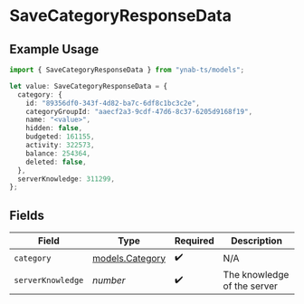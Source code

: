 # SaveCategoryResponseData

## Example Usage

```typescript
import { SaveCategoryResponseData } from "ynab-ts/models";

let value: SaveCategoryResponseData = {
  category: {
    id: "89356df0-343f-4d82-ba7c-6df8c1bc3c2e",
    categoryGroupId: "aaecf2a3-9cdf-47d6-8c37-6205d9168f19",
    name: "<value>",
    hidden: false,
    budgeted: 161155,
    activity: 322573,
    balance: 254364,
    deleted: false,
  },
  serverKnowledge: 311299,
};
```

## Fields

| Field                                    | Type                                     | Required                                 | Description                              |
| ---------------------------------------- | ---------------------------------------- | ---------------------------------------- | ---------------------------------------- |
| `category`                               | [models.Category](../models/category.md) | :heavy_check_mark:                       | N/A                                      |
| `serverKnowledge`                        | *number*                                 | :heavy_check_mark:                       | The knowledge of the server              |